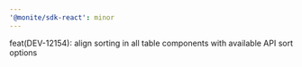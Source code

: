 ```yaml
---
'@monite/sdk-react': minor
---
```


feat(DEV-12154): align sorting in all table components with available API sort options
